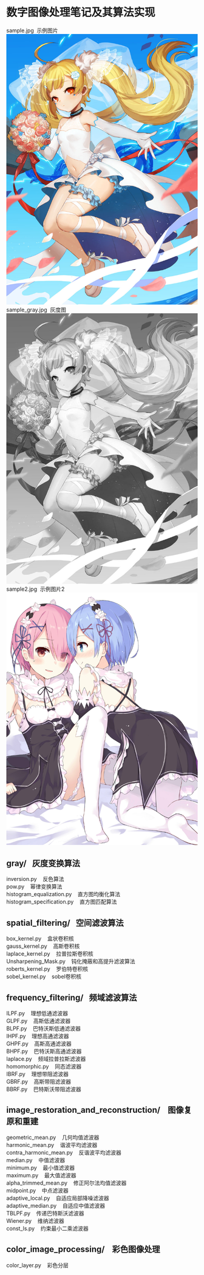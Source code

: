 # 数字图像处理笔记及其算法实现

sample.jpg &nbsp;示例图片 <br>
![示例图片](https://github.com/chinoll/digital_image_processing/raw/master/sample.jpg)
sample_gray.jpg &nbsp;灰度图 <br>
![灰度图](https://github.com/chinoll/digital_image_processing/raw/master/sample_gray.jpg)
sample2.jpg &nbsp;示例图片2 <br>
![示例图片2](https://github.com/chinoll/digital_image_processing/raw/master/sample2.jpg)

## gray/ &nbsp;&nbsp;灰度变换算法

inversion.py &nbsp;&nbsp; 反色算法 <br>
pow.py &nbsp;&nbsp; 幂律变换算法 <br>
histogram_equalization.py &nbsp;&nbsp; 直方图均衡化算法 <br>
histogram_specification.py &nbsp;&nbsp; 直方图匹配算法 <br>

## spatial_filtering/ &nbsp;&nbsp;空间滤波算法
box_kernel.py &nbsp;&nbsp; 盒状卷积核 <br>
gauss_kernel.py &nbsp;&nbsp; 高斯卷积核 <br>
laplace_kernel.py &nbsp;&nbsp; 拉普拉斯卷积核 <br>
Unsharpening_Mask.py &nbsp;&nbsp; 钝化掩蔽和高提升滤波算法 <br>
roberts_kernel.py &nbsp;&nbsp; 罗伯特卷积核 <br>
sobel_kernel.py &nbsp;&nbsp; sobel卷积核 <br>

## frequency_filtering/ &nbsp;&nbsp;频域滤波算法
ILPF.py &nbsp;&nbsp; 理想低通滤波器 <br>
GLPF.py &nbsp;&nbsp; 高斯低通滤波器 <br>
BLPF.py &nbsp;&nbsp; 巴特沃斯低通滤波器 <br>
IHPF.py &nbsp;&nbsp; 理想高通滤波器 <br>
GHPF.py &nbsp;&nbsp; 高斯高通滤波器 <br>
BHPF.py &nbsp;&nbsp; 巴特沃斯高通滤波器 <br>
laplace.py &nbsp;&nbsp; 频域拉普拉斯滤波器 <br>
homomorphic.py &nbsp;&nbsp; 同态滤波器 <br>
IBRF.py &nbsp;&nbsp; 理想带阻滤波器 <br>
GBRF.py &nbsp;&nbsp; 高斯带阻滤波器 <br>
BBRF.py &nbsp;&nbsp; 巴特斯沃带阻滤波器 <br>

## image_restoration_and_reconstruction/ &nbsp;&nbsp; 图像复原和重建
geometric_mean.py &nbsp;&nbsp; 几何均值滤波器 <br>
harmonic_mean.py &nbsp;&nbsp; 谐波平均滤波器 <br>
contra_harmonic_mean.py &nbsp;&nbsp; 反谐波平均滤波器 <br>
median.py &nbsp;&nbsp; 中值滤波器 <br>
minimum.py &nbsp;&nbsp; 最小值滤波器 <br>
maximum.py &nbsp;&nbsp; 最大值滤波器 <br>
alpha_trimmed_mean.py &nbsp;&nbsp; 修正阿尔法均值滤波器 <br>
midpoint.py &nbsp;&nbsp; 中点滤波器 <br>
adaptive_local.py &nbsp;&nbsp; 自适应局部降噪滤波器 <br>
adaptive_median.py &nbsp;&nbsp; 自适应中值滤波器 <br>
TBLPF.py &nbsp;&nbsp; 传递巴特斯沃滤波器 <br>
Wiener.py &nbsp;&nbsp; 维纳滤波器 <br>
const_ls.py &nbsp;&nbsp; 约束最小二乘滤波器 <br>

## color_image_processing/ &nbsp;&nbsp; 彩色图像处理
color_layer.py &nbsp;&nbsp; 彩色分层 <br>